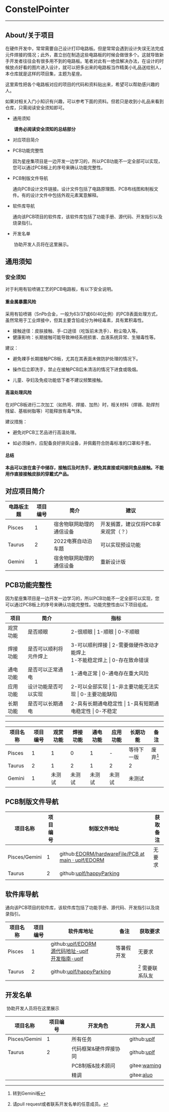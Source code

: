 # ConstelPointer

---

## About/关于项目

​	在硬件开发中，常常需要自己设计打印电路板。但是常常会遇到设计失误无法完成元件焊接的情况；此外，嘉立创在制造这些电路板的时候会做很多个。这就导致新手开发者往往会有很多用不到的电路板。笔者对此有一绝佳解决办法，在设计的时候放点好看的图片进入设计，就可以把多出来的电路板当作精美小礼品送给别人，本仓库就是这样的项目集，主题为星座。

​	这里索性把各个电路板对应的项目的代码和资料贴出来，希望可以帮助感兴趣的人。

​	如果对相关入门小知识有兴趣，可以参考下面的资料。但若只是收到小礼品来看到仓库，只需阅读安全须知即可。

- 通用须知

  ​	__请务必阅读安全须知的总结部分__

- 对应项目简介

- PCB功能完整性

  ​	因为星座集项目是一边开发一边学习的，所以PCB功能不一定全部可以实现，您可以通过PCB板上的序号来确认功能完整性。

- PCB制版文件导航

  ​	通向PCB设计文件链接。设计文件包括了电路原理图、PCB布线图和制板文件。有的设计文件中包括外观元素寓意解释。

- 软件库导航

  ​	通向该PCB项目的软件库，该软件库包括了功能手册、源代码、开发指引以及烧录指引。

- 开发名单

  ​	协助开发人员将在这里展示。

## 通用须知

### 安全须知

对于利用有铅喷锡工艺的PCB电路板，有以下安全说明。

#### 重金属暴露风险

采用有铅喷锡（SnPb合金，一般为63/37或60/40比例）的PCB表面处理方式，虽然常用于工业焊接中，但其主要含铅成分为神经毒素，具有累积毒性。

- 接触途径：皮肤接触、手-口途径（吃饭前未洗手）、粉尘吸入等。
- 健康影响：长期接触可能导致神经系统损害、血液系统异常、生殖毒性等。

建议：

- 避免裸手长期接触PCB板，尤其在其表面未做防护处理的情况下。

- 操作后立即洗手，禁止在接触PCB后未清洁的情况下进食或吸烟。

- 儿童、孕妇及免疫功能低下者不建议频繁接触。

  

#### 高温处理风险

在对PCB板进行二次加工（如热弯、焊接、加热）时，相关材料（焊锡、助焊剂残留、基板树脂等）可能释放有毒气体。

建议措施：

- 避免对PCB工艺品进行高温处理。

- 如必须操作，应配备良好排风设备，并佩戴符合防毒标准的口罩和手套。

  

#### 总结

**本品可以放在盒子中储存，接触后及时洗手，避免其直接或间接同食品接触。不能用作直接接触皮肤的穿戴式产品。**

## 对应项目简介
| 电路板主题 | 项目编号   | 简介          | 建议                              |
| -------- | --------- | ------------- | -------------------------------- |
| Pisces | 1 | 宿舍物联网助理的通信设备 | 开发搁置，建议仅将PCB拿来观赏（？） |
| Taurus | 2 | 2022电赛自动泊车题     | 可以实现预设功能 |
| Gemini | 1 | 宿舍物联网助理的通信设备 | 重新设计版 |



## PCB功能完整性

​	因为星座集项目是一边开发一边学习的，所以PCB功能不一定全部可以实现，您可以通过PCB板上的序号来确认功能完整性。功能完整性由以下项目组成。

| 项目     | 简介                   | 指标                                                         |
| -------- | ---------------------- | ------------------------------------------------------------ |
| 观赏功能 | 是否顺眼               | 2-很顺眼 \| 1-顺眼 \| 0-不顺眼                               |
| 焊接功能 | 是否可以顺利将元件焊上 | 3-可以顺利焊接 \| 2-需要做硬件改动才能焊上 <br/>1-不能稳定焊上 \| 0-存在致命错误 |
| 通电功能 | 是否可以正常通电       | 1-通电正常 \| 0-通电存在重大风险                             |
| 应用功能 | 设计功能是否可以实现   | 2-可以全部实现 \| 1-非主要功能无法实现 \| 0-主要功能缺陷     |
| 长期功能 | 是否可以长期通电       | 2-具有长期通电稳定性 \| 1-具有短期通电稳定性 \| 0-不稳定     |

---

| 项目名称 | 项目编号 | 观赏功能 | 焊接功能 | 通电功能 | 应用功能     | 长期功能     | 备注 |
| -------- | -------- | -------- | -------- | -------- | ------------ | ------------ | ---- |
| Pisces   | 1      | 1        | 0<br /> | 1        | - | 等待下一版 | 废弃[^1] |
| Taurus | 2 | 1 | 2 | 1 | 2 | 2 |  |
| Gemini | 1 | 未测试 | 未测试 | 未测试 | 未测试 | 未测试 | |









## PCB制版文件导航

| 项目名称      | 项目编号 | 制版文件地址                                                 | 获取备注 |
| ------------- | -------- | ------------------------------------------------------------ | -------- |
| Pisces/Gemini | 1        | github:[EDORM/hardwareFile/PCB at main · uplf/EDORM](https://github.com/uplf/EDORM/tree/main/hardwareFile/PCB) | 无要求   |
| Taurus        | 2        | github:[uplf/happyParking](https://github.com/uplf/happyParking) |          |
|               |          |                                                              |          |



## 软件库导航

​	通向该PCB项目的软件库，该软件库包括了功能手册、源代码、开发指引以及烧录指引。

| 项目名称 | 项目编号 | 软件库地址                                                   | 备注       | 获取要求          |
| -------- | -------- | ------------------------------------------------------------ | ---------- | ----------------- |
| Pisces   | 1        | github:[uplf/EDORM](https://github.com/uplf/EDORM/tree/main)<br/>[源代码地址-uplf](https://github.com/uplf/EDORM/tree/main/Commuter/Commuter)<br/>[开发指南-uplf](https://github.com/uplf/EDORM/blob/main/PROJECR.md) | 等暑假开发 | 无要求            |
| Taurus   | 2        | github:[uplf/happyParking](https://github.com/uplf/happyParking) |            | [^2] 需要联系队友 |



## 开发名单

​	协助开发人员将在这里展示

| 项目名称      | 项目编号 | 开发角色              | 开发人员                                    |
| ------------- | -------- | --------------------- | ------------------------------------------- |
| Pisces/Gemini | 1        | 所有任务              | github:[uplf](https://github.com/uplf)      |
| Taurus        | 2        | 代码框架&硬件焊接协同 | github:[uplf](https://github.com/uplf)      |
|               |          | PCB制板&技术顾问      | gitee:[waming](https://gitee.com/waming678) |
|               |          | 精调                  | gitee:[aluo](https://gitee.com/aluohappy)   |





[^1]: 转到Gemini板
[^2]: 请pull request或者联系开发名单的任意成员。
